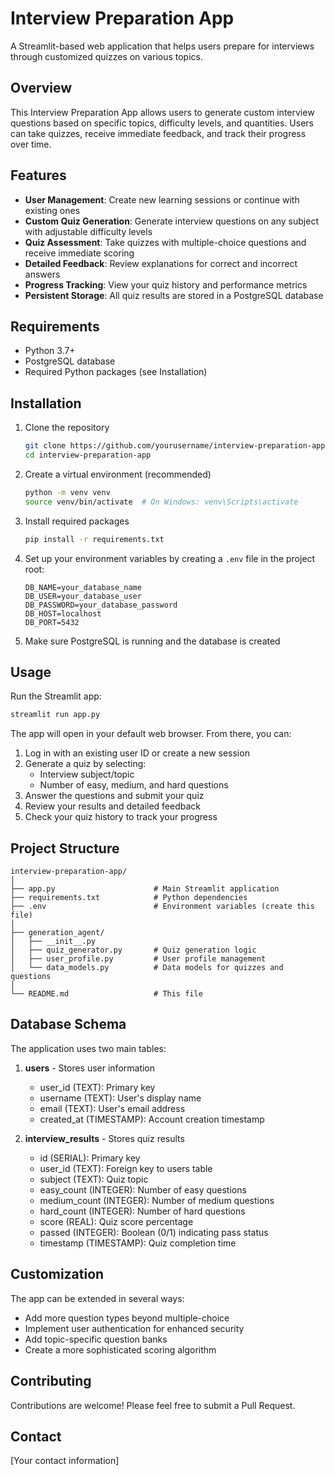 # Interview Preparation App

A Streamlit-based web application that helps users prepare for interviews through customized quizzes on various topics.

## Overview

This Interview Preparation App allows users to generate custom interview questions based on specific topics, difficulty levels, and quantities. Users can take quizzes, receive immediate feedback, and track their progress over time.

## Features

- **User Management**: Create new learning sessions or continue with existing ones
- **Custom Quiz Generation**: Generate interview questions on any subject with adjustable difficulty levels
- **Quiz Assessment**: Take quizzes with multiple-choice questions and receive immediate scoring
- **Detailed Feedback**: Review explanations for correct and incorrect answers
- **Progress Tracking**: View your quiz history and performance metrics
- **Persistent Storage**: All quiz results are stored in a PostgreSQL database

## Requirements

- Python 3.7+
- PostgreSQL database
- Required Python packages (see Installation)

## Installation

1. Clone the repository
   ```bash
   git clone https://github.com/yourusername/interview-preparation-app.git
   cd interview-preparation-app
   ```

2. Create a virtual environment (recommended)
   ```bash
   python -m venv venv
   source venv/bin/activate  # On Windows: venv\Scripts\activate
   ```

3. Install required packages
   ```bash
   pip install -r requirements.txt
   ```

4. Set up your environment variables by creating a `.env` file in the project root:
   ```
   DB_NAME=your_database_name
   DB_USER=your_database_user
   DB_PASSWORD=your_database_password
   DB_HOST=localhost
   DB_PORT=5432
   ```

5. Make sure PostgreSQL is running and the database is created

## Usage

Run the Streamlit app:
```bash
streamlit run app.py
```

The app will open in your default web browser. From there, you can:

1. Log in with an existing user ID or create a new session
2. Generate a quiz by selecting:
   - Interview subject/topic
   - Number of easy, medium, and hard questions
3. Answer the questions and submit your quiz
4. Review your results and detailed feedback
5. Check your quiz history to track your progress

## Project Structure

```
interview-preparation-app/
│
├── app.py                      # Main Streamlit application
├── requirements.txt            # Python dependencies
├── .env                        # Environment variables (create this file)
│
├── generation_agent/
│   ├── __init__.py
│   ├── quiz_generator.py       # Quiz generation logic
│   ├── user_profile.py         # User profile management
│   └── data_models.py          # Data models for quizzes and questions
│
└── README.md                   # This file
```

## Database Schema

The application uses two main tables:

1. **users** - Stores user information
   - user_id (TEXT): Primary key
   - username (TEXT): User's display name
   - email (TEXT): User's email address
   - created_at (TIMESTAMP): Account creation timestamp

2. **interview_results** - Stores quiz results
   - id (SERIAL): Primary key
   - user_id (TEXT): Foreign key to users table
   - subject (TEXT): Quiz topic
   - easy_count (INTEGER): Number of easy questions
   - medium_count (INTEGER): Number of medium questions
   - hard_count (INTEGER): Number of hard questions
   - score (REAL): Quiz score percentage
   - passed (INTEGER): Boolean (0/1) indicating pass status
   - timestamp (TIMESTAMP): Quiz completion time

## Customization

The app can be extended in several ways:

- Add more question types beyond multiple-choice
- Implement user authentication for enhanced security
- Add topic-specific question banks
- Create a more sophisticated scoring algorithm

## Contributing

Contributions are welcome! Please feel free to submit a Pull Request.

## Contact

[Your contact information]